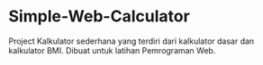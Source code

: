 # Simple-Web-Calculator

Project Kalkulator sederhana yang terdiri dari kalkulator dasar dan kalkulator BMI. Dibuat untuk latihan Pemrograman Web.
